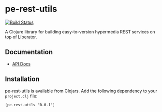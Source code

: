 # pe-rest-utils

[![Build Status](https://travis-ci.org/evanspa/pe-rest-utils.svg)](https://travis-ci.org/evanspa/pe-rest-utils)

A Clojure library for building easy-to-version hypermedia REST services on top
of Liberator.

## Documentation

* [API Docs](http://evanspa.github.com/pe-rest-utils)

## Installation

pe-rest-utils is available from Clojars.  Add the following dependency to your
`project.clj` file:

```
[pe-rest-utils "0.0.1"]
```
